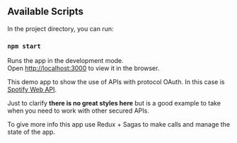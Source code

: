 

## Available Scripts

In the project directory, you can run:

### `npm start`

Runs the app in the development mode.<br />
Open [http://localhost:3000](http://localhost:3000) to view it in the browser.


This demo app to show the use of APIs with protocol OAuth. In this case is  [Spotify Web API](https://developer.spotify.com/documentation/web-api/).

Just to clarify **there is no great styles here** but is a good example to take when you need to work with other secured APIs.

To give more info this app use Redux + Sagas to make calls and manage the state of the app.


